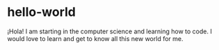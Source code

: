 # hello-world
¡Hola!
I am starting in the computer science and learning how to code.
I would love to learn and get to know all this new world for me.
